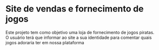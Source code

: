 # Site de vendas e fornecimento de jogos

Este projeto tem como objetivo uma loja de fornecimento de jogos piratas.
O usuário terá que informar ao site a sua identidade para comentar quais jogos adoraria ter em nossa plataforma
